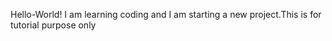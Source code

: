 Hello-World!
I am learning coding and I am starting a new project.This is for tutorial purpose only 
